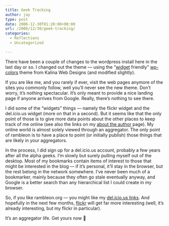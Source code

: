 ```yaml
---
title: Geek Tracking
author: jay
type: post
date: 2006-12-30T01:20:00+00:00
url: /2006/12/30/geek-tracking/
categories:
  - Reflections
  - Uncategorized

---
```

There have been a couple of changes to the wordpress install here in the last day or so. I changed out the theme — using the “[widget][1] friendly” [wp-colors][2] theme from Kalina Web Designs (and modified slightly).

If you are like me, and you rarely if ever, visit the web pages anymore of the sites you commonly follow, well you’ll never see the new theme. Don’t worry, it’s nothing spectacular. It’s only meant to provide a nice landing page if anyone arrives from Google. Really, there’s nothing to see there.

I did some of the “widgets” things — namely the flickr widget and the del.icio.us widget (more on that in a second). But it seems like that the only point of those is to give more data points about the other places to keep track of me online (see also the links on my [about the author][3] page). My online world is almost solely viewed through an aggregator. The only point of rambleon is to have a place to point (or initially publish) those things that are likely in your aggregators.

In the process, I did sign up for a del.icio.us account, probably a few years after all the alpha geeks. I’m slowly but surely pulling myself out of the desktop. Most of my bookmarks contain items of interest to those that might be interested in the blog — if it’s personal, it’ll stay in the browser, but the rest belong in the network somewhere. I’ve never been much of a bookmarker, mainly because they often go stale eventually anyway, and Google is a better search than any hierarchical list I could create in my browser.

So, if you like rambleon.org — you might like my [del.icio.us links][4]. And hopefully in the next few months, [flickr][5] will get far more interesting (well, it’s already interesting, but my flickr in particular).

It’s an aggregator life. Get yours now 🙂

 [1]: http://automattic.com/code/widgets/
 [2]: http://blog-themes.kalinawebdesigns.com/wordpress-themes/wp-colors/
 [3]: /about
 [4]: http://del.icio.us/jasonadamyoung
 [5]: http://www.flickr.com/photos/rambleon/